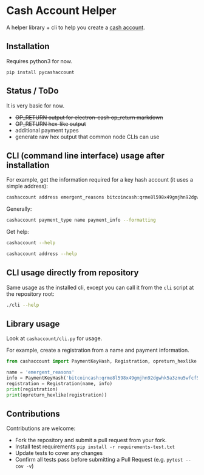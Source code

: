 # Cash Account Helper

A helper library + cli to help you create a [cash account](https://gitlab.com/cash-accounts/specification).


## Installation

Requires python3 for now.

`pip install pycashaccount`


## Status / ToDo

It is very basic for now.

- ~~OP_RETURN output for electron-cash op_return markdown~~
- ~~OP_RETURN hex-like output~~
- additional payment types
- generate raw hex output that common node CLIs can use


## CLI (command line interface) usage after installation

For example, get the information required for a key hash account (it uses a simple address):

```bash
cashaccount address emergent_reasons bitcoincash:qrme8l598x49gmjhn92dgwhk5a3znu5wfcf5uf94e9 --opreturn-hex
```

Generally:

```bash
cashaccount payment_type name payment_info --formatting
```

Get help:

```bash
cashaccount --help

cashaccount address --help
```


## CLI usage directly from repository

Same usage as the installed cli, except you can call it from the `cli` script at the repository root:

```bash
./cli --help
```


## Library usage

Look at `cashaccount/cli.py` for usage.

For example, create a registration from a name and payment information.

```python
from cashaccount import PaymentKeyHash, Registration, opreturn_hexlike

name = 'emergent_reasons'
info = PaymentKeyHash('bitcoincash:qrme8l598x49gmjhn92dgwhk5a3znu5wfcf5uf94e9')
registration = Registration(name, info)
print(registration)
print(opreturn_hexlike(registration))
```


## Contributions

Contributions are welcome:

- Fork the repository and submit a pull request from your fork.
- Install test requirements `pip install -r requirements-test.txt`
- Update tests to cover any changes
- Confirm all tests pass before submitting a Pull Request (e.g. `pytest --cov -v`)

